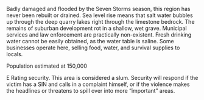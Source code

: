 Badly damaged and flooded by the Seven Storms season, this region has never been rebuilt or drained. Sea level rise means that salt water bubbles up through the deep quarry lakes right through the limestone bedrock. The remains of suburban development rot in a shallow, wet grave. Municipal services and law enforcement are practically non-existent. Fresh drinking water cannot be easily obtained, as the water table is saline. Some businesses operate here, selling food, water, and survival supplies to locals.    
  
Population estimated at 150,000  
  
E Rating security. This area is considered a slum. Security will respond if the victim has a SIN and calls in a complaint himself, or if the violence makes the headlines or threatens to spill over into more “important” areas.